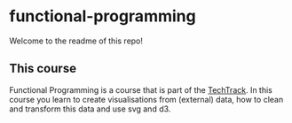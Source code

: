 # functional-programming

Welcome to the readme of this repo!

## This course
Functional Programming is a course that is part of the [TechTrack](https://cmda-tt.github.io/course-20-21/).
In this course you learn to create visualisations from (external) data, how to clean and transform this data and use svg and d3.
